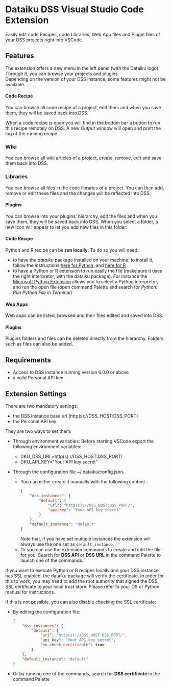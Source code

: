 # Dataiku DSS Visual Studio Code Extension

Easily edit code Recipes, code Libraries, Web App files and Plugin files of your DSS projects right into VSCode.

## Features

The extension offers a new menu in the left panel (with the Dataiku logo). Through it, you can browse your projects and plugins.<br>
Depending on the version of your DSS instance, some features might not be available.

#### Code Recipe

You can browse all code recipe of a project, edit them and when you save them, they will be saved back into DSS.

When a code recipe is open you will find in the bottom bar a button to run this recipe remotely on DSS. A new *Output* window will open and print the log of the running recipe.

### Wiki

You can browse all wiki articles of a project, create, remove, edit and save them back into DSS.

### Libraries

You can browse all files in the code libraries of a project. You can then add, remove or edit these files and the changes will be reflected into DSS.

#### Plugins

You can browse into your plugins' hierarchy, edit the files and when you save them, they will be saved back into DSS.
When you select a folder, a new icon will appear to let you add new files in this folder.

#### Code Recipe

Python and R recipe can be **run locally**. To do so you will need:
- to have the *dataiku* package installed on your machine: to install it, follow the instructions [here for Python](https://doc.dataiku.com/dss/latest/python-api/outside-usage.html#using-the-dataiku-package), and [here for R](https://doc.dataiku.com/dss/latest/R-api/outside-usage.html#installing-the-dataiku-package)
- to have a Python or R extension to run easily the file (make sure it uses the right interpretor, with the dataiku package). For instance the [Microsoft Python Extension](https://marketplace.visualstudio.com/items?itemName=ms-python.python) allows you to select a Python interpretor, and run the open file (open command Palette and search for *Python: Run Python File in Terminal*)

#### Web Apps

Web apps can be listed, browsed and their files edited and saved into DSS.

#### Plugins

Plugins folders and files can be deleted directly from the hierarchy. Folders such as files can also be added.  

## Requirements

- Access to DSS instance running version 6.0.0 or above
- a valid Personal API key

## Extension Settings

There are two mandatory settings:
- the DSS instance base url (http(s)://DSS_HOST:DSS_PORT)
- the Personal API key

They are two ways to set them:

- Through environment variables:
    Before starting VSCode export the following environment variables:
    - DKU_DSS_URL=http(s)://DSS_HOST:DSS_PORT/
    - DKU_API_KEY="Your API key secret"

- Through the configuration file ~/.dataiku/config.json.
    - You can either create it manually with the following content :
        ```json
        {
            "dss_instances": {
                "default": {
                    "url": "http(s)://DSS_HOST:DSS_PORT/",
                    "api_key": "Your API key secret"
                }
            },
            "default_instance": "default"
        }
        ```
        Note that, if you have set multiple instances the extension will always use the one set as `default_instance`.
    - Or you can use the extension commands to create and edit the file for you. Search for **DSS API** or **DSS URL** in the command Palette to launch one of the   commands.

If you want to execute Python or R recipes locally and your DSS instance has SSL enabled, the dataiku package will verify the certificate. In order for this to work, you may need to add the root authority that signed the DSS SSL certificate to your local trust store. Please refer to your OS or Python manual for instructions.

If this is not possible, you can also disable checking the SSL certificate:
- By editing the configuration file:
    ```json
    {
        "dss_instances": {
            "default": {
                "url": "http(s)://DSS_HOST:DSS_PORT/",
                "api_key": "Your API key secret",
                "no_check_certificate": true
            }
        },
        "default_instance": "default"
    }
    ```
- Or by running one of the commands, search for **DSS certificate** in the command Palette


